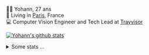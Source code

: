 <p>
  👨🏻 <bold>Yohann</bold>, 27 ans<br/>
  💼 Living in <a href="https://www.google.com/maps?q=paris">Paris</a>, France<br/>
  💻 Computer Vision Engineer and Tech Lead at <a href="https://trayvisor.com/">Trayvisor</a><br/>
</p>

<a href="https://github.com/anuraghazra/github-readme-stats"><img align="center" src="https://github-readme-stats-go94hl40s-yohann84l.vercel.app//api?username=yohann84L&show_icons=true&include_all_commits=true" alt="Yohann's github stats" /> </a>


<details>
  <summary>Some stats ...</summary><br/>
  

<!--START_SECTION:waka-->
![Code Time](http://img.shields.io/badge/Code%20Time-1%2C126%20hrs%205%20mins-blue)

![Profile Views](http://img.shields.io/badge/Profile%20Views-0-blue)

**🐱 My GitHub Data** 

> 📦 440.7 kB Used in GitHub's Storage 
 > 
> 🚫 Not Opted to Hire
 > 
> 📜 26 Public Repositories 
 > 
> 🔑 21 Private Repositories 
 > 
**I'm an Early 🐤** 

```text
🌞 Morning                13205 commits       ████████░░░░░░░░░░░░░░░░░   31.68 % 
🌆 Daytime                23430 commits       ██████████████░░░░░░░░░░░   56.22 % 
🌃 Evening                4903 commits        ███░░░░░░░░░░░░░░░░░░░░░░   11.76 % 
🌙 Night                  139 commits         ░░░░░░░░░░░░░░░░░░░░░░░░░   00.33 % 
```
📅 **I'm Most Productive on Wednesday** 

```text
Monday                   7531 commits        █████░░░░░░░░░░░░░░░░░░░░   18.07 % 
Tuesday                  7683 commits        █████░░░░░░░░░░░░░░░░░░░░   18.43 % 
Wednesday                9464 commits        ██████░░░░░░░░░░░░░░░░░░░   22.71 % 
Thursday                 8541 commits        █████░░░░░░░░░░░░░░░░░░░░   20.49 % 
Friday                   7789 commits        █████░░░░░░░░░░░░░░░░░░░░   18.69 % 
Saturday                 222 commits         ░░░░░░░░░░░░░░░░░░░░░░░░░   00.53 % 
Sunday                   447 commits         ░░░░░░░░░░░░░░░░░░░░░░░░░   01.07 % 
```


📊 **This Week I Spent My Time On** 

```text
🕑︎ Time Zone: Europe/Paris

💬 Programming Languages: 
CSV                      1 min               ██████████████░░░░░░░░░░░   57.94 % 
Python                   0 secs              ███████████░░░░░░░░░░░░░░   42.06 % 

🔥 Editors: 
VS Code                  2 mins              █████████████████████████   100.00 % 

💻 Operating System: 
Mac                      2 mins              █████████████████████████   100.00 % 
```

**I Mostly Code in Python** 

```text
Python                   25 repos            █████████████░░░░░░░░░░░░   53.19 % 
Jupyter Notebook         5 repos             ███░░░░░░░░░░░░░░░░░░░░░░   10.64 % 
JavaScript               3 repos             ██░░░░░░░░░░░░░░░░░░░░░░░   06.38 % 
HTML                     2 repos             █░░░░░░░░░░░░░░░░░░░░░░░░   04.26 % 
Shell                    1 repo              █░░░░░░░░░░░░░░░░░░░░░░░░   02.13 % 
```




 Last Updated on 29/04/2024 00:29:33 UTC
<!--END_SECTION:waka-->
